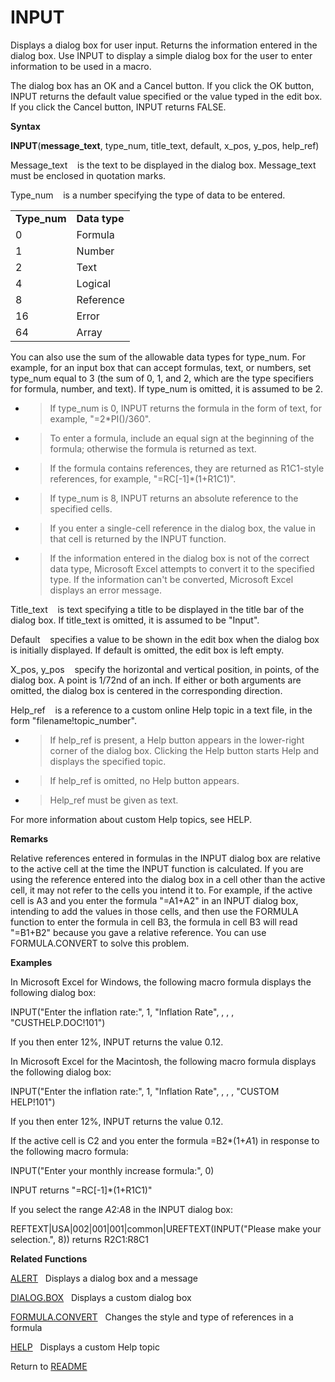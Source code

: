 # INPUT

Displays a dialog box for user input. Returns the information entered in
the dialog box. Use INPUT to display a simple dialog box for the user to
enter information to be used in a macro.

The dialog box has an OK and a Cancel button. If you click the OK
button, INPUT returns the default value specified or the value typed in
the edit box. If you click the Cancel button, INPUT returns FALSE.

**Syntax**

**INPUT**(**message\_text**, type\_num, title\_text, default, x\_pos,
y\_pos, help\_ref)

Message\_text&nbsp;&nbsp;&nbsp;&nbsp;is the text to be displayed in the
dialog box. Message\_text must be enclosed in quotation marks.

Type\_num&nbsp;&nbsp;&nbsp;&nbsp;is a number specifying the type of data
to be entered.

|               |               |
| ------------- | ------------- |
| **Type\_num** | **Data type** |
| 0             | Formula       |
| 1             | Number        |
| 2             | Text          |
| 4             | Logical       |
| 8             | Reference     |
| 16            | Error         |
| 64            | Array         |

You can also use the sum of the allowable data types for type\_num. For
example, for an input box that can accept formulas, text, or numbers,
set type\_num equal to 3 (the sum of 0, 1, and 2, which are the type
specifiers for formula, number, and text). If type\_num is omitted, it
is assumed to be 2.

  - > If type\_num is 0, INPUT returns the formula in the form of text,
    > for example, "=2\*PI()/360".

  - > To enter a formula, include an equal sign at the beginning of the
    > formula; otherwise the formula is returned as text.

  - > If the formula contains references, they are returned as
    > R1C1-style references, for example, "=RC\[-1\]\*(1+R1C1)".

  - > If type\_num is 8, INPUT returns an absolute reference to the
    > specified cells.

  - > If you enter a single-cell reference in the dialog box, the value
    > in that cell is returned by the INPUT function.

  - > If the information entered in the dialog box is not of the correct
    > data type, Microsoft Excel attempts to convert it to the specified
    > type. If the information can't be converted, Microsoft Excel
    > displays an error message.


Title\_text&nbsp;&nbsp;&nbsp;&nbsp;is text specifying a title to be
displayed in the title bar of the dialog box. If title\_text is omitted,
it is assumed to be "Input".

Default&nbsp;&nbsp;&nbsp;&nbsp;specifies a value to be shown in the edit
box when the dialog box is initially displayed. If default is omitted,
the edit box is left empty.

X\_pos, y\_pos&nbsp;&nbsp;&nbsp;&nbsp;specify the horizontal and
vertical position, in points, of the dialog box. A point is 1/72nd of an
inch. If either or both arguments are omitted, the dialog box is
centered in the corresponding direction.

Help\_ref&nbsp;&nbsp;&nbsp;&nbsp;is a reference to a custom online Help
topic in a text file, in the form "filename\!topic\_number".

  - > If help\_ref is present, a Help button appears in the lower-right
    > corner of the dialog box. Clicking the Help button starts Help and
    > displays the specified topic.

  - > If help\_ref is omitted, no Help button appears.

  - > Help\_ref must be given as text.


For more information about custom Help topics, see HELP.

**Remarks**

Relative references entered in formulas in the INPUT dialog box are
relative to the active cell at the time the INPUT function is
calculated. If you are using the reference entered into the dialog box
in a cell other than the active cell, it may not refer to the cells you
intend it to. For example, if the active cell is A3 and you enter the
formula "=A1+A2" in an INPUT dialog box, intending to add the values in
those cells, and then use the FORMULA function to enter the formula in
cell B3, the formula in cell B3 will read "=B1+B2" because you gave a
relative reference. You can use FORMULA.CONVERT to solve this problem.

**Examples**

In Microsoft Excel for Windows, the following macro formula displays the
following dialog box:

INPUT("Enter the inflation rate:", 1, "Inflation Rate", , , ,
"CUSTHELP.DOC\!101")

If you then enter 12%, INPUT returns the value 0.12.

In Microsoft Excel for the Macintosh, the following macro formula
displays the following dialog box:

INPUT("Enter the inflation rate:", 1, "Inflation Rate", , , , "CUSTOM
HELP\!101")

If you then enter 12%, INPUT returns the value 0.12.

If the active cell is C2 and you enter the formula =B2\*(1+$A$1) in
response to the following macro formula:

INPUT("Enter your monthly increase formula:", 0)

INPUT returns "=RC\[-1\]\*(1+R1C1)"

If you select the range $A$2:$A$8 in the INPUT dialog box:

REFTEXT|USA|002|001|001|common|UREFTEXT(INPUT("Please make your
selection.", 8)) returns R2C1:R8C1

**Related Functions**

[ALERT](ALERT.md)&nbsp;&nbsp;&nbsp;Displays a dialog box and a message

[DIALOG.BOX](DIALOG.BOX.md)&nbsp;&nbsp;&nbsp;Displays a custom dialog box

[FORMULA.CONVERT](FORMULA.CONVERT.md)&nbsp;&nbsp;&nbsp;Changes the style and type of
references in a formula

[HELP](HELP.md)&nbsp;&nbsp;&nbsp;Displays a custom Help topic



Return to [README](README.md#I)

